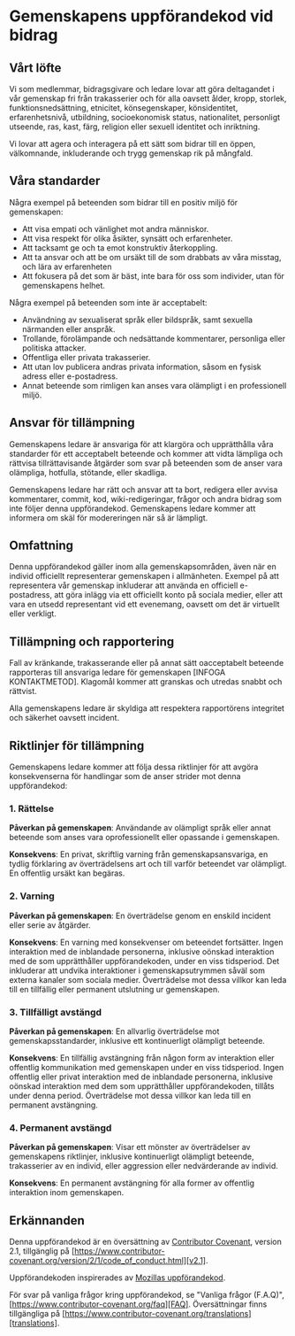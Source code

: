 <!--
SPDX-FileCopyrightText: Contributor Covenant

SPDX-License-Identifier: CC-BY-4.0
-->

# Gemenskapens uppförandekod vid bidrag

## Vårt löfte

Vi som medlemmar, bidragsgivare och ledare lovar att göra deltagandet i vår
gemenskap fri från trakasserier och för alla oavsett ålder, kropp,
storlek, funktionsnedsättning, etnicitet, könsegenskaper, könsidentitet, erfarenhetsnivå, utbildning, socioekonomisk status,
nationalitet, personligt utseende, ras, kast, färg, religion eller sexuell
identitet och inriktning.

Vi lovar att agera och interagera på ett sätt som bidrar till en öppen, välkomnande,
inkluderande och trygg gemenskap rik på mångfald.

## Våra standarder

Några exempel på beteenden som bidrar till en positiv miljö för
gemenskapen:

* Att visa empati och vänlighet mot andra människor.
* Att visa respekt för olika åsikter, synsätt och erfarenheter.
* Att tacksamt ge och ta emot konstruktiv återkoppling.
* Att ta ansvar och att be om ursäkt till de som drabbats av våra misstag,
  och lära av erfarenheten
* Att fokusera på det som är bäst, inte bara för oss som individer, utan för gemenskapens helhet.

Några exempel på beteenden som inte är acceptabelt:

* Användning av sexualiserat språk eller bildspråk, samt sexuella närmanden eller anspråk.
* Trollande, förolämpande och nedsättande kommentarer, personliga eller politiska attacker.
* Offentliga eller privata trakasserier.
* Att utan lov publicera andras privata information, såsom en fysisk adress eller e-postadress.
* Annat beteende som rimligen kan anses vara olämpligt i en professionell miljö.

## Ansvar för tillämpning

Gemenskapens ledare är ansvariga för att klargöra och upprätthålla våra standarder för ett acceptabelt beteende och kommer att vidta lämpliga och rättvisa tillrättavisande åtgärder som svar på beteenden som de anser vara olämpliga, hotfulla, stötande, eller skadliga.

Gemenskapens ledare har rätt och ansvar att ta bort, redigera eller avvisa
kommentarer, commit, kod, wiki-redigeringar, frågor och andra bidrag som
inte följer denna uppförandekod. Gemenskapens ledare kommer att informera om skäl för modereringen när så är lämpligt.

## Omfattning

Denna uppförandekod gäller inom alla gemenskapsområden, även när en individ officiellt representerar gemenskapen i allmänheten.
Exempel på att representera vår gemenskap inkluderar att använda en officiell e-postadress, att göra inlägg via ett officiellt konto på sociala medier, eller att vara en utsedd representant vid ett evenemang, oavsett om det är virtuellt eller verkligt.

## Tillämpning och rapportering

Fall av kränkande, trakasserande eller på annat sätt oacceptabelt beteende
rapporteras till ansvariga ledare för gemenskapen
[INFOGA KONTAKTMETOD].
Klagomål kommer att granskas och utredas snabbt och rättvist.

Alla gemenskapens ledare är skyldiga att respektera rapportörens integritet och säkerhet oavsett incident.

## Riktlinjer för tillämpning

Gemenskapens ledare kommer att följa dessa riktlinjer för att avgöra konsekvenserna för handlingar som de anser strider mot denna uppförandekod:

### 1. Rättelse

**Påverkan på gemenskapen**: Användande av olämpligt språk eller annat beteende som anses vara oprofessionellt eller opassande i gemenskapen.

**Konsekvens**: En privat, skriftlig varning från gemenskapsansvariga, en tydlig förklaring av överträdelsens art och till varför beteendet var olämpligt. En offentlig ursäkt kan begäras.

### 2. Varning

**Påverkan på gemenskapen**: En överträdelse genom en enskild incident eller serie av
åtgärder.

**Konsekvens**: En varning med konsekvenser om beteendet fortsätter. Ingen
interaktion med de inblandade personerna, inklusive oönskad interaktion med
de som upprätthåller uppförandekoden, under en viss tidsperiod.
Det inkluderar att undvika interaktioner i gemenskapsutrymmen såväl som externa kanaler som sociala medier. Överträdelse mot dessa villkor kan leda till en tillfällig eller permanent utslutning ur gemenskapen.

### 3. Tillfälligt avstängd

**Påverkan på gemenskapen**: En allvarlig överträdelse mot gemenskapsstandarder, inklusive ett kontinuerligt olämpligt beteende.

**Konsekvens**: En tillfällig avstängning från någon form av interaktion eller offentlig kommunikation med gemenskapen under en viss tidsperiod.
Ingen offentlig eller privat interaktion med de inblandade personerna, inklusive oönskad interaktion
med dem som upprätthåller uppförandekoden, tillåts under denna period.
Överträdelse mot dessa villkor kan leda till en permanent avstängning.

### 4. Permanent avstängd

**Påverkan på gemenskapen**: Visar ett mönster av överträdelser av gemenskapens
riktlinjer, inklusive kontinuerligt olämpligt beteende, trakasserier av en
individ, eller aggression eller nedvärderande av individ.

**Konsekvens**: En permanent avstängning för alla former av offentlig interaktion inom
gemenskapen.

## Erkännanden

Denna uppförandekod är en översättning av [Contributor Covenant][hemsida],
version 2.1, tillgänglig på
[https://www.contributor-covenant.org/version/2/1/code_of_conduct.html][v2.1].

Uppförandekoden inspirerades av
[Mozillas uppförandekod][Mozilla CoC].

För svar på vanliga frågor kring uppförandekod, se "Vanliga frågor (F.A.Q)",
[https://www.contributor-covenant.org/faq][FAQ].
Översättningar finns tillgängliga på
[https://www.contributor-covenant.org/translations][translations].

[hemsida]: https://www.contributor-covenant.org
[v2.1]: https://www.contributor-covenant.org/version/2/1/code_of_conduct.html
[Mozilla CoC]: https://github.com/mozilla/diversity
[FAQ]: https://www.contributor-covenant.org/faq
[translations]: https://www.contributor-covenant.org/translations